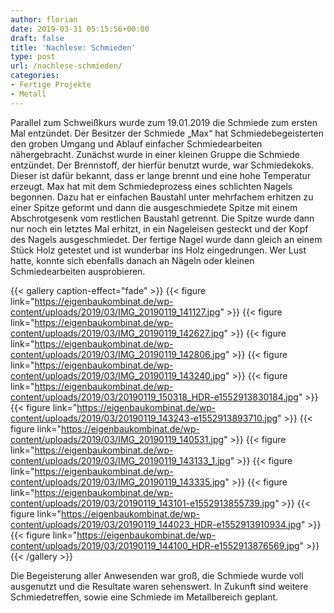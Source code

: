 ```yaml
---
author: florian
date: 2019-03-31 05:15:56+00:00
draft: false
title: 'Nachlese: Schmieden'
type: post
url: /nachlese-schmieden/
categories:
- Fertige Projekte
- Metall
---
```


Parallel zum Schweißkurs wurde zum 19.01.2019 die Schmiede zum ersten Mal entzündet. Der Besitzer der Schmiede „Max“ hat Schmiedebegeisterten den groben Umgang und Ablauf einfacher Schmiedearbeiten nähergebracht. <!-- more -->Zunächst wurde in einer kleinen Gruppe die Schmiede entzündet. Der Brennstoff, der hierfür benutzt wurde, war Schmiedekoks. Dieser ist dafür bekannt, dass er lange brennt und eine hohe Temperatur erzeugt. Max hat mit dem Schmiedeprozess eines schlichten Nagels begonnen. Dazu hat er einfachen Baustahl unter mehrfachem erhitzen zu einer Spitze geformt und dann die ausgeschmiedete Spitze mit einem Abschrotgesenk vom restlichen Baustahl getrennt. Die Spitze wurde dann nur noch ein letztes Mal erhitzt, in ein Nageleisen gesteckt und der Kopf des Nagels ausgeschmiedet. Der fertige Nagel wurde dann gleich an einem Stück Holz getestet und ist wunderbar ins Holz eingedrungen. Wer Lust hatte, konnte sich ebenfalls danach an Nägeln oder kleinen Schmiedearbeiten ausprobieren.



{{< gallery caption-effect="fade" >}}
{{< figure link="https://eigenbaukombinat.de/wp-content/uploads/2019/03/IMG_20190119_141127.jpg" >}}
{{< figure link="https://eigenbaukombinat.de/wp-content/uploads/2019/03/IMG_20190119_142627.jpg" >}}
{{< figure link="https://eigenbaukombinat.de/wp-content/uploads/2019/03/IMG_20190119_142806.jpg" >}}
{{< figure link="https://eigenbaukombinat.de/wp-content/uploads/2019/03/IMG_20190119_143240.jpg" >}}
{{< figure link="https://eigenbaukombinat.de/wp-content/uploads/2019/03/20190119_150318_HDR-e1552913830184.jpg" >}}
{{< figure link="https://eigenbaukombinat.de/wp-content/uploads/2019/03/20190119_143243-e1552913893710.jpg" >}}
{{< figure link="https://eigenbaukombinat.de/wp-content/uploads/2019/03/IMG_20190119_140531.jpg" >}}
{{< figure link="https://eigenbaukombinat.de/wp-content/uploads/2019/03/IMG_20190119_143133_1.jpg" >}}
{{< figure link="https://eigenbaukombinat.de/wp-content/uploads/2019/03/IMG_20190119_143335.jpg" >}}
{{< figure link="https://eigenbaukombinat.de/wp-content/uploads/2019/03/20190119_143101-e1552913855739.jpg" >}}
{{< figure link="https://eigenbaukombinat.de/wp-content/uploads/2019/03/20190119_144023_HDR-e1552913910934.jpg" >}}
{{< figure link="https://eigenbaukombinat.de/wp-content/uploads/2019/03/20190119_144100_HDR-e1552913876569.jpg" >}}
{{< /gallery >}}


Die Begeisterung aller Anwesenden war groß, die Schmiede wurde voll ausgenutzt und die Resultate waren sehenswert. In Zukunft sind weitere Schmiedetreffen, sowie eine Schmiede im Metallbereich geplant.
